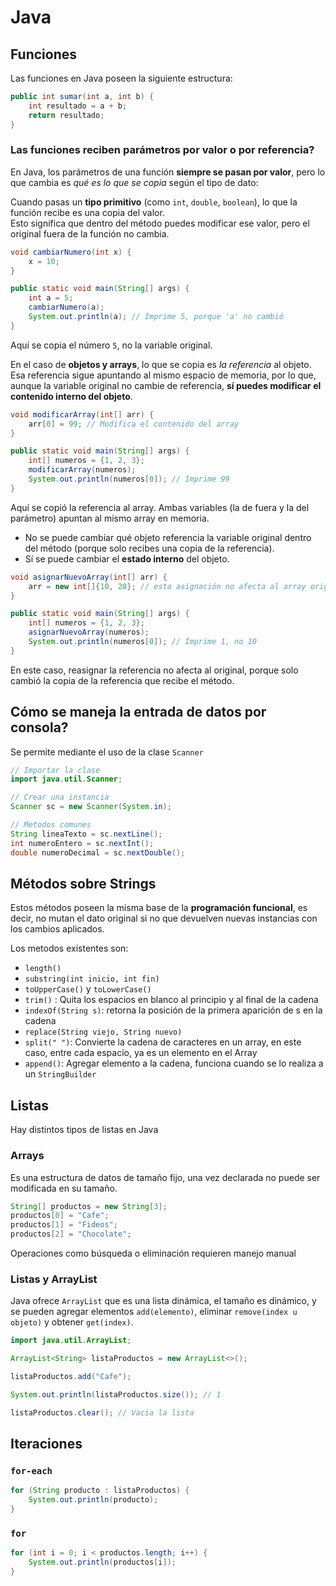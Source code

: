# Java 

## **Funciones**

Las funciones en Java poseen la siguiente estructura:

```java
public int sumar(int a, int b) {
    int resultado = a + b;
    return resultado;
}
```

### Las funciones reciben parámetros por valor o por referencia?

En Java, los parámetros de una función **siempre se pasan por valor**, pero lo que cambia es *qué es lo que se copia* según el tipo de dato:

Cuando pasas un **tipo primitivo** (como `int`, `double`, `boolean`), lo que la función recibe es una copia del valor.  
Esto significa que dentro del método puedes modificar ese valor, pero el original fuera de la función no cambia.

```java
void cambiarNumero(int x) {
    x = 10;
}

public static void main(String[] args) {
    int a = 5;
    cambiarNumero(a);
    System.out.println(a); // Imprime 5, porque 'a' no cambió
}
```

Aquí se copia el número `5`, no la variable original.

En el caso de **objetos y arrays**, lo que se copia es *la referencia* al objeto. Esa referencia sigue apuntando al mismo espacio de memoria, por lo que, aunque la variable original no cambie de referencia, **sí puedes modificar el contenido interno del objeto**.

```java
void modificarArray(int[] arr) {
    arr[0] = 99; // Modifica el contenido del array
}

public static void main(String[] args) {
    int[] numeros = {1, 2, 3};
    modificarArray(numeros);
    System.out.println(numeros[0]); // Imprime 99
}
```

Aquí se copió la referencia al array. Ambas variables (la de fuera y la del parámetro) apuntan al mismo array en memoria.

- No se puede cambiar qué objeto referencia la variable original dentro del método (porque solo recibes una copia de la referencia).  
- Sí se puede cambiar el **estado interno** del objeto.

```java
void asignarNuevoArray(int[] arr) {
    arr = new int[]{10, 20}; // esta asignación no afecta al array original
}

public static void main(String[] args) {
    int[] numeros = {1, 2, 3};
    asignarNuevoArray(numeros);
    System.out.println(numeros[0]); // Imprime 1, no 10
}
```

En este caso, reasignar la referencia no afecta al original, porque solo cambió la copia de la referencia que recibe el método.  


## Cómo se maneja la entrada de datos por consola?

Se permite mediante el uso de la clase `Scanner`

```java
// Importar la clase
import java.util.Scanner;

// Crear una instancia
Scanner sc = new Scanner(System.in);

// Metodos comunes
String lineaTexto = sc.nextLine(); 
int numeroEntero = sc.nextInt();
double numeroDecimal = sc.nextDouble();
```

## Métodos sobre Strings

Estos métodos poseen la misma base de la **programación funcional**, es decir, no mutan el dato original si no que devuelven nuevas instancias con los cambios aplicados.

Los metodos existentes son:

- `length()`
- `substring(int inicio, int fin)`
- `toUpperCase()` y `toLowerCase()`
- `trim()` : Quita los espacios en blanco al principio y al final de la cadena
- `indexOf(String s)`: retorna la posición de la primera aparición de s en la cadena
- `replace(String viejo, String nuevo)`
- `split(" ")`: Convierte la cadena de caracteres en un array, en este caso, entre cada espacio, ya es un elemento en el Array 
- `append()`: Agregar elemento a la cadena, funciona cuando se lo realiza a un `StringBuilder`

## **Listas**

Hay distintos tipos de listas en Java

### Arrays
Es una estructura de datos de tamaño fijo, una vez declarada no puede ser modificada en su tamaño.

```java
String[] productos = new String[3];
productos[0] = "Cafe";
productos[1] = "Fideos";
productos[2] = "Chocolate";
```

Operaciones como búsqueda o eliminación requieren manejo manual

### Listas y ArrayList

Java ofrece `ArrayList` que es una lista dinámica, el tamaño es dinámico, y se pueden agregar elementos `add(elemento)`, eliminar `remove(index u objeto)` y obtener `get(index)`.

```java
import java.util.ArrayList;

ArrayList<String> listaProductos = new ArrayList<>();

listaProductos.add("Cafe");

System.out.println(listaProductos.size()); // 1

listaProductos.clear(); // Vacia la lista
```

## **Iteraciones**

### `for-each`

```java
for (String producto : listaProductos) {
    System.out.println(producto);
}
```

### `for`

```java
for (int i = 0; i < productos.length; i++) {
    System.out.println(productos[i]);
}
```







